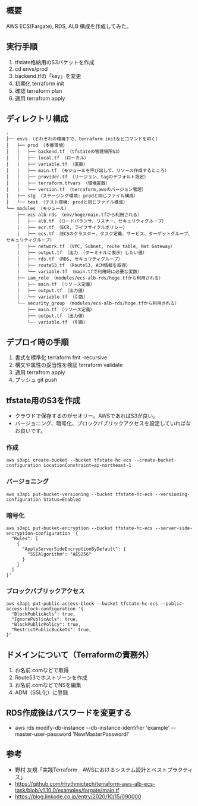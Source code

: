 ## 概要
AWS ECS(Fargate), RDS, ALB 構成を作成してみた。

## 実行手順
1. tfstate格納用のS3バケットを作成
2. cd envs/prod
3. backend.tfの「key」を変更
4. 初期化 terraform init
5. 確認  terraform plan
6. 適用  terrafrom apply

## ディレクトリ構成
```
.
├── envs （それぞれの環境下で、terraform initなどコマンドを叩く）
│   ├── prod （本番環境）
│   │   ├── backend.tf （tfstateの管理場所S3）
│   │   ├── local.tf （ローカル）
│   │   ├── variable.tf （変数）
│   │   ├── main.tf （モジュールを呼び出して、リソース作成するところ）
│   │   ├── provider.tf （リージョン、tagのデフォルト設定）
│   │   ├── terraform.tfvars （環境変数）
│   │   └── version.tf （terraform,awsのバージョン管理）
│   ├── stg （ステージング環境: prodと同じファイル構成）
│   └── test （テスト環境: prodと同じファイル構成）
└── modules （モジュール）
    ├── ecs-alb-rds （env/hoge/main.tfから利用される）
    │   ├── alb.tf （ロードバランサ、リスナー、セキュリティグループ）
    │   ├── ecr.tf （ECR, ライフサイクルポリシー）
    │   ├── ecs.tf （ECSのクラスター、タスク定義、サービス、ターゲットグループ、セキュリティグループ）
    │   ├── network.tf （VPC, Subnet, route table, Nat Gateway）
    │   ├── output.tf （出力 （ターミナルに表示）したい値）
    │   ├── rds.tf （RDS, セキュリティグループ）
    │   ├── route53.tf （Route53, ACM情報を取得）
    │   └── variable.tf （main.tfで利用時に必要な変数）
    ├── iam_role （modules/ecs-alb-rds/hoge.tfから利用される）
    │   ├── main.tf （リソース定義）
    │   ├── output.tf （出力値）
    │   └── variable.tf （引数）
    └── security_group （modules/ecs-alb-rds/hoge.tfから利用される）
        ├── main.tf （リソース定義）
        ├── output.tf （出力値）
        └── variable.tf （引数）
```
## デプロイ時の手順
1. 書式を標準化 terraform fmt -recursive
2. 構文や属性の妥当性を検証 terraform validate
3. 適用 terrafrom apply
4. プッシュ git push

## tfstate用のS3を作成
- クラウドで保存するのがセオリー。AWSであればS3が良い。
- バージョニング、暗号化、ブロックパブリックアクセスを設定していればなお良いです。
### 作成
```
aws s3api create-bucket --bucket tfstate-hc-ecs --create-bucket-configuration LocationConstraint=ap-northeast-1
```
### バージョニング
```
aws s3api put-bucket-versioning --bucket tfstate-hc-ecs --versioning-configuration Status=Enabled
```
### 暗号化
```
aws s3api put-bucket-encryption --bucket tfstate-hc-ecs --server-side-encryption-configuration '{
  "Rules": [
    {
      "ApplyServerSideEncryptionByDefault": {
        "SSEAlgorithm": "AES256"
      }
    }
  ]
}'
```
### ブロックパブリックアクセス
```
aws s3api put-public-access-block --bucket tfstate-hc-ecs --public-access-block-configuration '{
  "BlockPublicAcls": true,
  "IgnorePublicAcls": true,
  "BlockPublicPolicy": true,
  "RestrictPublicBuckets": true,
}'
```

## ドメインについて（Terraformの責務外）
1. お名前.comなどで取得
2. Route53でホストゾーンを作成
3. お名前.comなどでNSを編集
4. ADM（SSL化）に登録

## RDS作成後はパスワードを変更する
- aws rds modify-db-instance --db-instance-identifier 'example' --master-user-password 'NewMasterPassword!'

## 参考
- 野村 友規「実践Terraform　AWSにおけるシステム設計とベストプラクティス」
- https://github.com/rhythmictech/terraform-aws-alb-ecs-task/blob/v1.10.0/examples/fargate/main.tf
- https://blog.linkode.co.jp/entry/2020/10/15/090000
